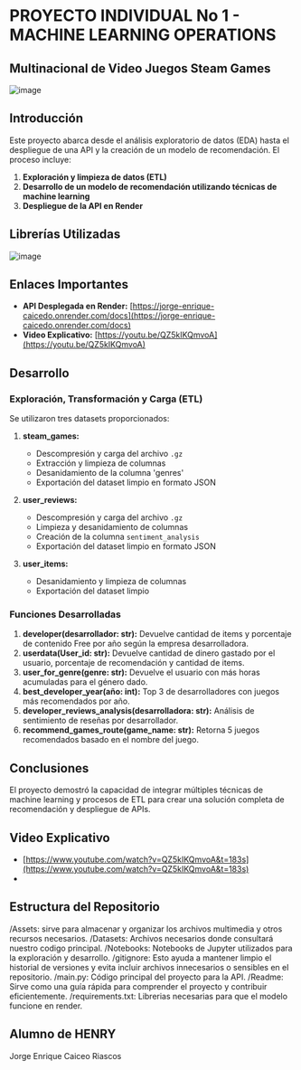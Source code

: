 # PROYECTO INDIVIDUAL No 1 - MACHINE LEARNING OPERATIONS

## Multinacional de Video Juegos Steam Games

![image](https://github.com/user-attachments/assets/c16bee11-2131-461a-957a-0572bbbf46db)


## Introducción

Este proyecto abarca desde el análisis exploratorio de datos (EDA) hasta el despliegue de una API y la creación de un modelo de recomendación. El proceso incluye:

1. **Exploración y limpieza de datos (ETL)**
2. **Desarrollo de un modelo de recomendación utilizando técnicas de machine learning**
3. **Despliegue de la API en Render**

## Librerías Utilizadas

![image](https://github.com/user-attachments/assets/b2cf078f-36be-4cbc-8089-1a55ab4102c8)

## Enlaces Importantes

- **API Desplegada en Render:** [https://jorge-enrique-caicedo.onrender.com/docs](https://jorge-enrique-caicedo.onrender.com/docs)
- **Video Explicativo:** [https://youtu.be/QZ5kIKQmvoA](https://youtu.be/QZ5kIKQmvoA)

## Desarrollo

### Exploración, Transformación y Carga (ETL)

Se utilizaron tres datasets proporcionados:

1. **steam_games:**
   - Descompresión y carga del archivo `.gz`
   - Extracción y limpieza de columnas
   - Desanidamiento de la columna 'genres'
   - Exportación del dataset limpio en formato JSON

2. **user_reviews:**
   - Descompresión y carga del archivo `.gz`
   - Limpieza y desanidamiento de columnas
   - Creación de la columna `sentiment_analysis`
   - Exportación del dataset limpio en formato JSON

3. **user_items:**
   - Desanidamiento y limpieza de columnas
   - Exportación del dataset limpio

### Funciones Desarrolladas

1. **developer(desarrollador: str):** Devuelve cantidad de items y porcentaje de contenido Free por año según la empresa desarrolladora.
2. **userdata(User_id: str):** Devuelve cantidad de dinero gastado por el usuario, porcentaje de recomendación y cantidad de items.
3. **user_for_genre(genre: str):** Devuelve el usuario con más horas acumuladas para el género dado.
4. **best_developer_year(año: int):** Top 3 de desarrolladores con juegos más recomendados por año.
5. **developer_reviews_analysis(desarrolladora: str):** Análisis de sentimiento de reseñas por desarrollador.
6. **recommend_games_route(game_name: str):** Retorna 5 juegos recomendados basado en el nombre del juego.

## Conclusiones

El proyecto demostró la capacidad de integrar múltiples técnicas de machine learning y procesos de ETL para crear una solución completa de recomendación y despliegue de APIs.

## Video Explicativo

- [https://www.youtube.com/watch?v=QZ5kIKQmvoA&t=183s](https://www.youtube.com/watch?v=QZ5kIKQmvoA&t=183s)
- 
## Estructura del Repositorio
/Assets: sirve para almacenar y organizar los archivos multimedia y otros recursos necesarios.
/Datasets: Archivos necesarios donde consultará nuestro codigo principal.
/Notebooks: Notebooks de Jupyter utilizados para la exploración y desarrollo.
/gitignore: Esto ayuda a mantener limpio el historial de versiones y evita incluir archivos innecesarios o sensibles en el repositorio.
/main.py: Código principal del proyecto para la API.
/Readme: Sirve como una guía rápida para comprender el proyecto y contribuir eficientemente.
/requirements.txt: Librerias necesarias para que el modelo funcione en render.

## Alumno de HENRY
Jorge Enrique Caiceo Riascos
